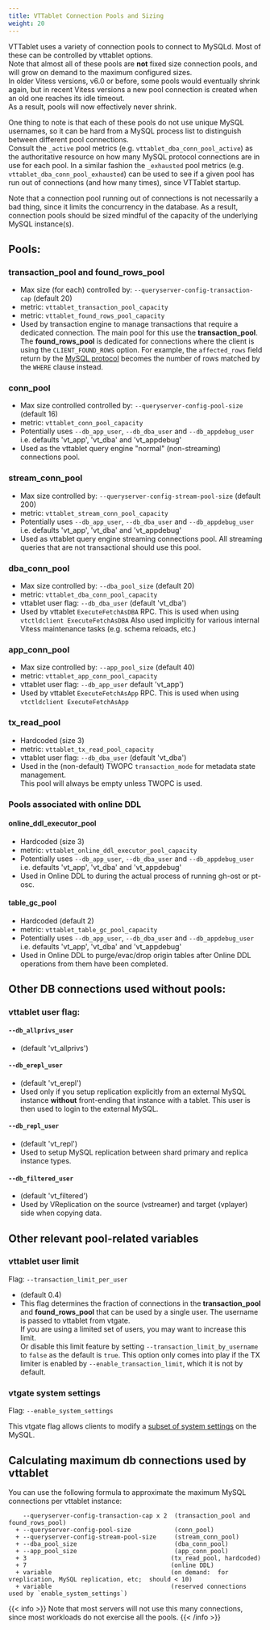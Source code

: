 ```yaml
---
title: VTTablet Connection Pools and Sizing
weight: 20
---
```


VTTablet uses a variety of connection pools to connect to MySQLd. 
Most of these can be controlled by vttablet options.  
Note that almost all of these pools are **not** fixed size connection pools, and will grow on demand to the maximum configured sizes.  
In older Vitess versions, v6.0 or before, some pools would eventually shrink again, but in recent Vitess versions a new pool connection is created when an old one reaches its idle timeout.  
As a result, pools will now effectively never shrink.

One thing to note is that each of these pools do not use unique MySQL usernames, so it can be hard from a MySQL process list to distinguish between different pool connections.  
Consult the `_active` pool metrics (e.g. `vttablet_dba_conn_pool_active`) as the authoritative resource on how many MySQL protocol connections are in use for each pool. 
In a similar fashion the `_exhausted` pool metrics (e.g. `vttablet_dba_conn_pool_exhausted`) can be used to see if a given pool has run out of connections (and how many times), since VTTablet startup.

Note that a connection pool running out of connections is not necessarily a bad thing, since it limits the concurrency in the database. 
As a result, connection pools should be sized mindful of the capacity of the underlying MySQL instance(s).

## Pools:

### transaction_pool and found_rows_pool

  * Max size (for each) controlled by:  `--queryserver-config-transaction-cap` (default 20)
  * metric:  `vttablet_transaction_pool_capacity`
  * metric:  `vttablet_found_rows_pool_capacity`
  * Used by transaction engine to manage transactions that require a dedicated connection. 
  The main pool for this use the **transaction_pool**. 
  The **found_rows_pool** is dedicated for connections where the client is using the `CLIENT_FOUND_ROWS` option. 
  For example, the `affected_rows` field return by the [MySQL protocol](https://dev.mysql.com/doc/internals/en/packet-OK_Packet.html) becomes the number of rows matched by the `WHERE` clause instead.

### conn_pool

  * Max size controlled controlled by:  `--queryserver-config-pool-size` (default 16)
  * metric:  `vttablet_conn_pool_capacity`
  * Potentially uses `--db_app_user`, `--db_dba_user` and `--db_appdebug_user` i.e. defaults 'vt_app', 'vt_dba' and 'vt_appdebug'
  * Used as the vttablet query engine "normal" (non-streaming) connections pool.

### stream_conn_pool

  * Max size controlled by:  `--queryserver-config-stream-pool-size` (default 200)
  * metric:  `vttablet_stream_conn_pool_capacity`
  * Potentially uses `--db_app_user`, `--db_dba_user` and `--db_appdebug_user`
    i.e. defaults 'vt_app', 'vt_dba' and 'vt_appdebug'
  * Used as vttablet query engine streaming connections pool. All streaming queries that are not transactional should use this pool.

### dba_conn_pool

  * Max size controlled by:  `--dba_pool_size` (default 20)
  * metric:  `vttablet_dba_conn_pool_capacity`
  * vttablet user flag:  `--db_dba_user` (default 'vt_dba')
  * Used by vttablet `ExecuteFetchAsDBA` RPC. This is used when using `vtctldclient ExecuteFetchAsDBA`
  Also used implicitly for various internal Vitess maintenance tasks (e.g. schema reloads, etc.)

### app_conn_pool

  * Max size controlled by:  `--app_pool_size` (default 40)
  * metric:  `vttablet_app_conn_pool_capacity`
  * vttablet user flag:  `--db_app_user` default 'vt_app')
  * Used by vttablet `ExecuteFetchAsApp` RPC. This is used when using `vtctldclient ExecuteFetchAsApp`

### tx_read_pool

 * Hardcoded (size 3)
 * metric:  `vttablet_tx_read_pool_capacity`
 * vttablet user flag:  `--db_dba_user` (default 'vt_dba')
 * Used in the (non-default) TWOPC `transaction_mode` for metadata state management.  
  This pool will always be empty unless TWOPC is used.

### Pools associated with online DDL
  
#### online_ddl_executor_pool

 * Hardcoded (size 3)
 * metric:  `vttablet_online_ddl_executor_pool_capacity`
 * Potentially uses `--db_app_user`, `--db_dba_user` and `--db_appdebug_user` i.e. defaults 'vt_app', 'vt_dba' and 'vt_appdebug'
 * Used in Online DDL to during the actual process of running gh-ost or pt-osc.

#### table_gc_pool

 * Hardcoded (default 2)
 * metric:  `vttablet_table_gc_pool_capacity`
 * Potentially uses `--db_app_user`, `--db_dba_user` and `--db_appdebug_user` i.e. defaults 'vt_app', 'vt_dba' and 'vt_appdebug'
 * Used in Online DDL to purge/evac/drop origin tables after Online DDL operations from them have been completed.

## Other DB connections used without pools:

### vttablet user flag:

#### `--db_allprivs_user` 

 * (default 'vt_allprivs')

#### `--db_erepl_user` 
                               
 * (default 'vt_erepl')
 * Used only if you setup replication explicitly from an external MySQL instance **without** front-ending that instance with a tablet. 
 This user is then used to login to the external MySQL.

#### `--db_repl_user` 
                                
 * (default 'vt_repl')
 * Used to setup MySQL replication between shard primary and replica instance types.

#### `--db_filtered_user`
                             
 * (default 'vt_filtered')
 * Used by VReplication on the source (vstreamer) and target (vplayer) side when copying data.

## Other relevant pool-related variables

### vttablet user limit
Flag: `--transaction_limit_per_user` 

 * (default 0.4)
 * This flag determines the fraction of connections in the **transaction_pool** and **found_rows_pool** that can be used by a single user. 
 The username is passed to vttablet from vtgate.  
 If you are using a limited set of users, you may want to increase this limit.  
 Or disable this limit feature by setting `--transaction_limit_by_username` to `false` as the default is `true`.
 This option only comes into play if the TX limiter is enabled by `--enable_transaction_limit`, which it is not by default.

### vtgate system settings
Flag: `--enable_system_settings`

This vtgate flag allows clients to modify a [subset of system settings](https://github.com/vitessio/vitess/blob/v20.0.0/go/vt/sysvars/sysvars.go#L186-L231) on the MySQL.

## Calculating maximum db connections used by vttablet

You can use the following formula to approximate the maximum MySQL connections per vttablet instance:
```
    --queryserver-config-transaction-cap x 2  (transaction_pool and found_rows_pool)
  + --queryserver-config-pool-size            (conn_pool)
  + --queryserver-config-stream-pool-size     (stream_conn_pool)
  + --dba_pool_size                           (dba_conn_pool)
  + --app_pool_size                           (app_conn_pool)
  + 3                                        (tx_read_pool, hardcoded)
  + 7                                        (online DDL)
  + variable                                 (on demand:  for vreplication, MySQL replication, etc;  should < 10)
  + variable                                 (reserved connections used by `enable_system_settings`)
```

{{< info >}}
Note that most servers will not use this many connections, since most workloads do not exercise all the pools.
{{< /info >}}
   
